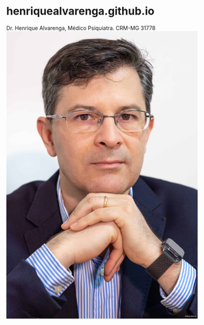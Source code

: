 # henriquealvarenga.github.io
Dr. Henrique Alvarenga, Médico Psiquiatra.
CRM-MG 31778
![Henrique](images/retrato.jpeg)
